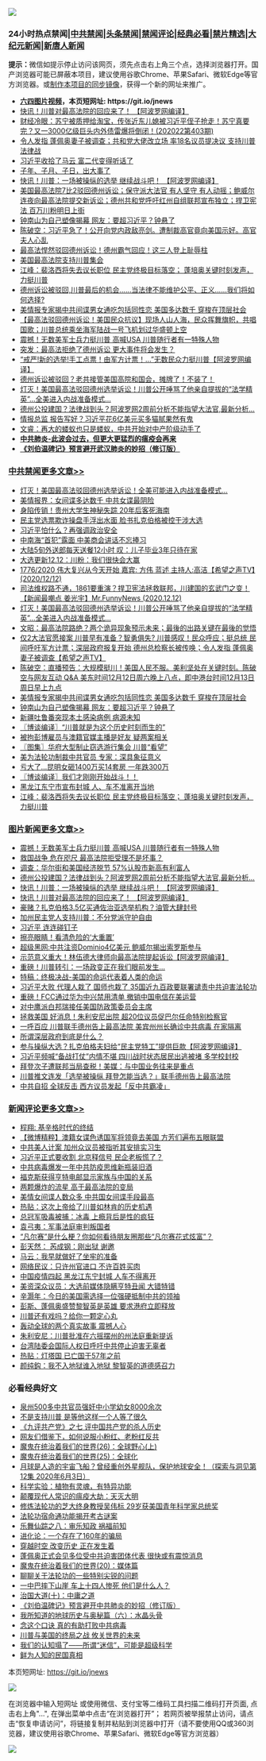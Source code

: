 ![](https://raw.githubusercontent.com/fqnews/bnews/master/64photo/fqnews-qr.jpg)

<div id="tt">
<h3>24小时热点禁闻|<a href="#%E4%B8%AD%E5%85%B1%E7%A6%81%E9%97%BB%E6%9B%B4%E5%A4%9A%E6%96%87%E7%AB%A0">中共禁闻</a>|<a href="#%E5%9B%BE%E7%89%87%E6%96%B0%E9%97%BB%E6%9B%B4%E5%A4%9A%E6%96%87%E7%AB%A0">头条禁闻</a>|<a href="#%E6%96%B0%E9%97%BB%E8%AF%84%E8%AE%BA%E6%9B%B4%E5%A4%9A%E6%96%87%E7%AB%A0">禁闻评论|<a href="#%E5%BF%85%E7%9C%8B%E7%BB%8F%E5%85%B8%E5%A5%BD%E6%96%87">经典必看|<a href="/video.md#%E7%A6%81%E7%89%87%E7%B2%BE%E9%80%89">禁片精选</a>|<a href="https://github.com/fqnews/djy/blob/master/gb/nf1351518.md#1">大纪元新闻</a>|<a href="https://github.com/fqnews/ntdtv/blob/master/gb/prog204.md#1">新唐人新闻</a></h3>
<div><b>提示：</b>微信如提示停止访问该网页，须先点击右上角三个点，选择浏览器打开。国产浏览器可能已屏蔽本项目，建议使用谷歌Chrome、苹果Safari、微软Edge等官方浏览器。或<a href="https://github.com/fqnews/bnews/blob/master/%E5%88%B6%E4%BD%9Cgit%E7%A6%81%E9%97%BB%E9%95%9C%E5%83%8F.md">制作本项目的同步镜像</a>，获得一个新的网址来推广。</div>
<ul>
<li><b><a href="http://d1.bdrive.tk/64.mp4" target="_blank">六四图片视频</a>，本页短网址: https://git.io/jnews</b></li>
<li><a href="/topimagenews/20201212/1446341.md">快讯！川普对最高法院的回应来了！ 【阿波罗网编译】</a></li>
<li><a href="/bannedvideo/20201212/1446381.md">财经冷眼：苏宁被质押给淘宝，传张近东儿媳被习近平侄子抢走！苏宁真要完？又一3000亿级巨头内外债雷爆将倒闭！(202022第403期)</a></li>
<li><a href="/cnnews/20201212/1446450.md">令人发指 蓬佩奥妻子被调查；共和党大佬改立场 率18名议员提决议 支持川普法律战</a></li>
<li><a href="/cnnews/20201212/1446463.md">习近平收拾了马云 富二代变得听话了</a></li>
<li><a href="/comments/20201212/1446378.md">子年、子月、子日，出大事了</a></li>
<li><a href="/topimagenews/20201212/1446361.md">快讯！川普：一场被操纵的选举 继续战斗吧！ 【阿波罗网编译】</a></li>
<li><a href="/bannedvideo/20201212/1446377.md">美国最高法院7比2驳回德州诉讼；保守派大法官 有人坚守 有人动摇；鲍威尔连夜向最高法院提交新诉讼；德州共和党呼吁红州自组联邦宣布独立；捍卫宪法 百万川粉明日上街</a></li>
<li><a href="/cbnews/20201213/1446692.md">钟南山为自己塑像揭幕 网友：要超习近平？钟悬了</a></li>
<li><a href="/cbnews/20201212/1446478.md">陈破空：习近平急了！公开向党内政敌亮剑。遭制裁高官竟向美国示好。高官夫人心乱</a></li>
<li><a href="/taiwannews/20201212/1446484.md">最高法悍然驳回德州诉讼！德州霸气回应！这三人登上耻辱柱</a></li>
<li><a href="/bannedvideo/20201213/1446683.md">美国最高法院支持川普集会</a></li>
<li><a href="/cbnews/20201212/1446526.md">江峰：裴洛西将失去议长职位 民主党终极目标落空； 蓬培奥关键时刻发声，力挺川普</a></li>
<li><a href="/bannedvideo/20201212/1446460.md">德州诉讼被驳回,川普最后的机会……当法律不能维护公平、正义……我们将如何选择?</a></li>
<li><a href="/cbnews/20201213/1446693.md">美情报专家揭中共间谍男女通吃包括同性恋 美国多达数千 穿梭在顶层社会</a></li>
<li><a href="/bannedvideo/20201213/1446620.md">【最高法驳回德州诉讼！美国民众抗议】现场人山人海，民众挥舞旗帜，共唱国歌；川普总统乘坐海军陆战一号飞机划过华盛顿上空</a></li>
<li><a href="/topimagenews/20201213/1446790.md">震撼！无数美军士兵力挺川普 高喊USA 川普随行者有一特殊人物</a></li>
<li><a href="/bannedvideo/20201212/1446363.md">突发：最高法拒绝了德州诉讼 更大事件将会发生？</a></li>
<li><a href="/cnnews/20201212/1446390.md">“戒严!新的选举!手工点票！由军方计票！…”无数民众力挺川普【阿波罗网编译】</a></li>
<li><a href="/bannedvideo/20201212/1446492.md">德州诉讼被驳回？老共接管美国高院和国会，摊牌了！不装了！</a></li>
<li><a href="/comments/20201213/1446611.md">灯灭！美国最高法驳回德州选举诉讼！川普公开唾骂了他亲自提拔的“法学精英”…全美进入内战准备模式…</a></li>
<li><a href="/topimagenews/20201213/1446563.md">德州公投建国？法律战到头？阿波罗网2周前分析不能指望大法官,最新分析…</a></li>
<li><a href="/cnnews/20201213/1446694.md">情报总监 报告写好？习近平花6亿美元买多猫腻果然有鬼</a></li>
<li><a href="/bannedvideo/20201212/1446437.md">文睿：再大的蝼蚁也只是蝼蚁，中共开始对中产阶级动手了</a></li>
<li><b><a href="/comments/20200211/1275071.md" target="_blank">中共肺炎-此波会过去，但更大更猛烈的瘟疫会再来</a></b></li>
<li><b><a href="/comments/20200207/1272816.md" target="_blank">《刘伯温碑记》预言避开武汉肺炎的妙招（修订版）</a></b></li>
</ul>
</div>

<div class="catlist">
<h3><a href="/cbnews/" target="_blank">中共禁闻</a><span><a href="/cbnews/" target="_blank" rel="nofollow">更多文章>></a></span></h3>
<ul>
<li><a href="/cbnews/20201213/1446961.md" target="_blank">灯灭！美国最高法驳回德州选举诉讼！全美可能进入内战准备模式…</a></li>
<li><a href="/cbnews/20201213/1446896.md" target="_blank">美情报界：女间谍多达数千 中共女谍最阴险</a></li>
<li><a href="/cbnews/20201213/1446894.md" target="_blank">身陷传销！贵州大学生神秘失踪 20年后客死海南</a></li>
<li><a href="/cbnews/20201213/1446794.md" target="_blank">民主党选票欺诈操盘手浮出水面 脸书扎克伯格被控干涉大选</a></li>
<li><a href="/cbnews/20201213/1446793.md" target="_blank">习近平怕什么？再强调政治安全</a></li>
<li><a href="/cbnews/20201213/1446760.md" target="_blank">中南海“首犯”露面 中美商会讲话不忘捧习</a></li>
<li><a href="/cbnews/20201213/1446759.md" target="_blank">大陆5旬外送郎每天送餐12小时 叹：儿子毕业3年只待在家</a></li>
<li><a href="/cbnews/20201213/1446748.md" target="_blank">大选更新12.12：川粉：我们很快会大赢</a></li>
<li><a href="/cbnews/20201213/1446747.md" target="_blank">1776/2020 伟大复兴从今天开始   嘉宾: 方伟 蓝述 主持人:高洁【希望之声TV】(2020/12/12)</a></li>
<li><a href="/cbnews/20201213/1446725.md" target="_blank">司法维权路不通，1861要重演？捍卫宪法拯救联邦，川建国的玄武门之变！【新闻最嘲点 姜光宇】Mr.FunnyNews (2020.12.12)‬</a></li>
<li><a href="/comments/20201213/1446611.md" target="_blank">灯灭！美国最高法驳回德州选举诉讼！川普公开唾骂了他亲自提拔的“法学精英”…全美进入内战准备模式…</a></li>
<li><a href="/cbnews/20201213/1446715.md" target="_blank">文昭：最高法院路绝？两个诡异现象预示未来；最後的出路关键在最後的觉悟</a></li>
<li><a href="/cbnews/20201213/1446711.md" target="_blank">仅2大法官愿接案 川普早有准备？智勇俱失? 川普感叹！民众呼应；挺总统  民间呼吁军方计票；深层政府报复开始  德州总检察长被传唤；令人发指  蓬佩奥妻子被调查【希望之声TV】</a></li>
<li><a href="/cbnews/20201213/1446708.md" target="_blank">陈破空：直播预告：大规模挺川！美国人民不服。美利坚处在关键时刻。陈破空与网友互动 Q&amp;A 美东时间12月12日周六晚上八点，即中港台时间12月13日周日早上九点</a></li>
<li><a href="/cbnews/20201213/1446693.md" target="_blank">美情报专家揭中共间谍男女通吃包括同性恋 美国多达数千 穿梭在顶层社会</a></li>
<li><a href="/cbnews/20201213/1446692.md" target="_blank">钟南山为自己塑像揭幕 网友：要超习近平？钟悬了</a></li>
<li><a href="/cbnews/20201213/1446691.md" target="_blank">新疆吐鲁番突现本土感染病例 病源未知</a></li>
<li><a href="/cbnews/20201213/1446682.md" target="_blank">〖博谈编译〗“川普就是为这个历史时刻而生的”</a></li>
<li><a href="/cbnews/20201213/1446647.md" target="_blank">被拘彭博雇员与澳籍官媒主播是好友 疑两案相关</a></li>
<li><a href="/cbnews/20201213/1446643.md" target="_blank">〖图集〗华府大型制止窃选游行集会 川普“看望”</a></li>
<li><a href="/cbnews/20201213/1446635.md" target="_blank">美为法轮功制裁中共官员 专家：深具象征意义</a></li>
<li><a href="/cbnews/20201213/1446600.md" target="_blank">亏大了…昆明女砸1400万买14套房 一年跌300万</a></li>
<li><a href="/cbnews/20201213/1446593.md" target="_blank">〖博谈编译〗我们才刚刚开始战斗！！</a></li>
<li><a href="/cbnews/20201213/1446581.md" target="_blank">黑龙江东宁市宣布封城 人、车不准离开当地</a></li>
<li><a href="/cbnews/20201212/1446526.md" target="_blank">江峰：裴洛西将失去议长职位 民主党终极目标落空； 蓬培奥关键时刻发声，力挺川普</a></li>

</ul>
</div>
<div class="catlist">
<h3><a href="/topimagenews/" target="_blank">图片新闻</a><span><a href="/topimagenews/" target="_blank" rel="nofollow">更多文章>></a></span></h3>
<ul>
<li><a href="/topimagenews/20201213/1446790.md" target="_blank">震撼！无数美军士兵力挺川普 高喊USA 川普随行者有一特殊人物</a></li>
<li><a href="/topimagenews/20201213/1446728.md" target="_blank">救国战争 危在咫尺 最高法院拒受理不是坏事？</a></li>
<li><a href="/topimagenews/20201213/1446626.md" target="_blank">调查：华尔街和美国经济脱节 57%认股市新高有利富人</a></li>
<li><a href="/topimagenews/20201213/1446563.md" target="_blank">德州公投建国？法律战到头？阿波罗网2周前分析不能指望大法官,最新分析…</a></li>
<li><a href="/topimagenews/20201212/1446361.md" target="_blank">快讯！川普：一场被操纵的选举 继续战斗吧！ 【阿波罗网编译】</a></li>
<li><a href="/topimagenews/20201212/1446341.md" target="_blank">快讯！川普对最高法院的回应来了！ 【阿波罗网编译】</a></li>
<li><a href="/topimagenews/20201212/1446304.md" target="_blank">豪赌？扎克伯格3.5亿买通佐治亚选举机构？油管大肆封号</a></li>
<li><a href="/topimagenews/20201212/1446247.md" target="_blank">加州民主党人支持川普：不分党派守护自由</a></li>
<li><a href="/topimagenews/20201212/1446093.md" target="_blank">习近平 连连碰钉子</a></li>
<li><a href="/topimagenews/20201212/1446067.md" target="_blank">擦亮眼睛！看清危险的‘大重置’</a></li>
<li><a href="/topimagenews/20201212/1446060.md" target="_blank">超级黑网:中共注资Dominio4亿美元 鲍威尔揭出索罗斯参与</a></li>
<li><a href="/topimagenews/20201211/1445830.md" target="_blank">示范意义重大！林伍德大律师向最高法院提起诉讼【阿波罗网编译】</a></li>
<li><a href="/topimagenews/20201211/1445730.md" target="_blank">重磅！川普转引：一场政变正在我们眼前发生&#8230;</a></li>
<li><a href="/comments/20201211/1445650.md" target="_blank">特稿：终极决战-美国的命运代表着人类的命运</a></li>
<li><a href="/topimagenews/20201211/1445632.md" target="_blank">习近平大败 代理人栽了 国师也栽了 35国近九百政要联署谴责中共迫害法轮功</a></li>
<li><a href="/topimagenews/20201211/1445607.md" target="_blank">重磅！FCC通过华为中兴禁用清单 撤销中国电信在美运营</a></li>
<li><a href="/topimagenews/20201211/1445525.md" target="_blank">对中鹰派白邦瑞接任美国防政策委员会主席</a></li>
<li><a href="/topimagenews/20201210/1445461.md" target="_blank">拯救美国 好消息！朱利安尼出院 超20位议员促巴尔任命特别检察官</a></li>
<li><a href="/topimagenews/20201210/1445358.md" target="_blank">一呼百应 川普联手德州告上最高法院 美宾州州长确诊中共病毒 在家隔离</a></li>
<li><a href="/topimagenews/20201210/1445210.md" target="_blank">所谓深层政府到底是什么？</a></li>
<li><a href="/topimagenews/20201210/1445168.md" target="_blank">参与操纵大选？扎克伯格夫妇给“民主党特工”提供巨款【阿波罗网编译】</a></li>
<li><a href="/topimagenews/20201210/1445098.md" target="_blank">习近平频喊“备战打仗”内情不堪 四川战时状态居民出逃被堵 多学校封校</a></li>
<li><a href="/topimagenews/20201210/1445083.md" target="_blank">拜登次子遭联邦当局查税！美媒：与中国业务往来是重点</a></li>
<li><a href="/topimagenews/20201210/1445054.md" target="_blank">川普推文连发「选举被操纵 拜登怎能当选？」联手德州告上最高法院</a></li>
<li><a href="/topimagenews/20201210/1445053.md" target="_blank">中共自招 全球反击 西方议员发起「反中共霸凌」</a></li>

</ul>
</div>
<div class="catlist">
<h3><a href="/comments/" target="_blank">新闻评论</a><span><a href="/comments/" target="_blank" rel="nofollow">更多文章>></a></span></h3>
<ul>
<li><a href="/comments/20201213/1446965.md" target="_blank">程翔: 基辛格时代的终结</a></li>
<li><a href="/comments/20201213/1446964.md" target="_blank">【微博精粹】澳籍女谍色诱国军将领竟去美国 方芳们遍布五眼联盟</a></li>
<li><a href="/comments/20201213/1446963.md" target="_blank">中共美人计案 加州众议员被指听其安排实习生</a></li>
<li><a href="/comments/20201213/1446933.md" target="_blank">习近平正式要收割 北京释信号 民企老板慌了？</a></li>
<li><a href="/comments/20201213/1446926.md" target="_blank">中共病毒爆发一年中共防疫思维新瓶装旧酒</a></li>
<li><a href="/comments/20201213/1446925.md" target="_blank">福克斯获得亨特电邮显示家族与中国的关系</a></li>
<li><a href="/comments/20201213/1446924.md" target="_blank">两颗爆炸的流星 高于最高法院的变局</a></li>
<li><a href="/comments/20201213/1446922.md" target="_blank">美情女间谍人数众多 中共国女间谍手段最高</a></li>
<li><a href="/comments/20201213/1446854.md" target="_blank">热贴：这次上帝给了川普如林肯的历史机遇</a></li>
<li><a href="/comments/20201213/1446853.md" target="_blank">总冠军吸毒被捕：冰毒 上瘾背后是性的疯狂</a></li>
<li><a href="/comments/20201213/1446850.md" target="_blank">袁弓夷：军事法庭审判叛国者</a></li>
<li><a href="/comments/20201213/1446848.md" target="_blank">“凡尔赛”是什么梗？你如何看待朋友圈那些“凡尔赛花式炫富”？</a></li>
<li><a href="/comments/20201213/1446804.md" target="_blank">彭天然： 芮成钢：刚出狱 谢邀</a></li>
<li><a href="/comments/20201213/1446803.md" target="_blank">马云：我早就做好了坐牢的准备</a></li>
<li><a href="/comments/20201213/1446802.md" target="_blank">网络民议：只许州官进口 不许百姓买肉</a></li>
<li><a href="/comments/20201213/1446784.md" target="_blank">中国疫情四起 黑龙江东宁封城 人车不得离开</a></li>
<li><a href="/comments/20201213/1446783.md" target="_blank">美资深众议员：大选前媒体隐瞒亨特丑闻 大错特错</a></li>
<li><a href="/comments/20201213/1446782.md" target="_blank">辛灏年：今日的美国需选择一位强硬抵制中共的领袖</a></li>
<li><a href="/comments/20201213/1446781.md" target="_blank">彭斯、蓬佩奥盛赞黎智英是英雄 要求港府立即释放</a></li>
<li><a href="/comments/20201213/1446770.md" target="_blank">川普还有戏吗？给你一颗定心丸</a></li>
<li><a href="/comments/20201213/1446769.md" target="_blank">轰动全球的两个真实故事 震撼人心</a></li>
<li><a href="/comments/20201213/1446744.md" target="_blank">朱利安尼：川普批准在六摇摆州的州法庭重新提诉</a></li>
<li><a href="/comments/20201213/1446743.md" target="_blank">台湾陆委会国际人权日呼吁中共停止迫害无辜者</a></li>
<li><a href="/comments/20201213/1446733.md" target="_blank">热贴：灯塔国 已亡国于57年之前</a></li>
<li><a href="/comments/20201213/1446720.md" target="_blank">颜纯鈎：我不入地狱谁入地狱 黎智英的道德感召力</a></li>

</ul>
</div>

<div class="catlist">
<h3>必看经典好文</h3>
<ul>
<li><a href="/comments/20200704/783272.md" target="_blank">泉州500多中共官员强奸中小学幼女8000余次</a></li>
<li><a href="/comments/20200716/1361654.md" target="_blank">不是支持川普 是等他这样一个人等了很久</a></li>
<li><a href="/bookonline/20131116/201048.md" target="_blank">《九评共产党》之七 评中国共产党的杀人历史</a></li>
<li><a href="/comments/20200712/1359630.md" target="_blank">网友们借鉴下，如何说服小粉红、老粉红反共</a></li>
<li><a href="/comments/20181210/1044798.md" target="_blank">魔鬼在统治着我们的世界(26)：全球野心(上)</a></li>
<li><a href="/comments/20181017/1014654.md" target="_blank">魔鬼在统治着我们的世界(25)：全球化</a></li>
<li><a href="/comments/20200712/1359456.md" target="_blank">月球是人造的宇宙飞船？曾经重创外星舰队，保护地球安全！（探索与洞见第12集 2020年6月3日）</a></li>
<li><a href="/comments/20200605/783205.md" target="_blank">科学实验：植物有灵魂，有特异功能</a></li>
<li><a href="/comments/20200619/783185.md" target="_blank">颠覆现代人常识的瘟疫大劫：天灭大明</a></li>
<li><a href="/comments/20190517/1129285.md" target="_blank">修炼法轮功的芝大终身教授吴伟标 29岁获美国青年科学家总统奖</a></li>
<li><a href="/tculture/20121025/73079.md" target="_blank">法轮功宿命通功能揭开考古谜案</a></li>
<li><a href="/tculture/20170717/792953.md" target="_blank">乐舞仙踪之八：审乐知政 祸福前知</a></li>
<li><a href="/comments/20200907/1392278.md" target="_blank">进化论：一个存在了160年的骗局</a></li>
<li><a href="/comments/20200626/1259925.md" target="_blank">穿越时空 改变历史 正在发生着</a></li>
<li><a href="/cbnews/20201205/1442271.md" target="_blank">蓬佩奥正式会见多位受中共迫害团体代表 很快或有震惊消息</a></li>
<li><a href="/comments/20180725/976787.md" target="_blank">魔鬼在统治着我们的世界(20)：媒体篇</a></li>
<li><a href="/comments/20190417/1114875.md" target="_blank">聊聊关于法轮功的一些特别尖锐的问题</a></li>
<li><a href="/cbnews/20200611/1343057.md" target="_blank">一中巴摔下山崖 车上十四人惨死 他们是什么人？</a></li>
<li><a href="/cbnews/20180316/915423.md" target="_blank">治国大道(十)：中庸之道</a></li>
<li><a href="/comments/20200207/1272816.md" target="_blank">《刘伯温碑记》预言避开中共肺炎的妙招（修订版）</a></li>
<li><a href="/cbnews/20171115/856086.md" target="_blank">我所知道的地球历史与奥秘篇（六）：水晶头骨</a></li>
<li><a href="/comments/20200707/1357090.md" target="_blank">念这个口诀 真的有助打败中共病毒</a></li>
<li><a href="/comments/20200908/1392488.md" target="_blank">川普与美国的终局之战 攸关世界的未来</a></li>
<li><a href="/sohnews/20161029/607205.md" target="_blank">我们的认知塌了——所谓“迷信”，可能是超级科学</a></li>
<li><a href="/comments/20200926/1403589.md" target="_blank">鲜为人知的民国真相</a></li>

</ul>
</div>

本页短网址: https://git.io/jnews

![](https://raw.githubusercontent.com/fqnews/bnews/master/64photo/fqnews-qr.jpg)

在浏览器中输入短网址 或使用微信、支付宝等二维码工具扫描二维码打开页面, 点击右上角"...", 在弹出菜单中点击“在浏览器打开”； 若网页被举报禁止访问，请点击“恢复申请访问”，将链接复制并粘贴到浏览器中打开（请不要使用QQ或360浏览器，建议使用谷歌Chrome、苹果Safari、微软Edge等官方浏览器）

![](https://raw.githubusercontent.com/fqnews/bnews/master/64photo/wx.jpg)